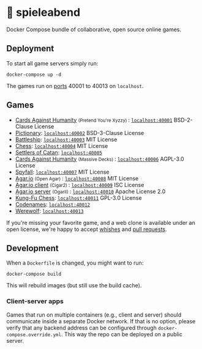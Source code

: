 # 🎲 spieleabend

Docker Compose bundle of collaborative, open source online games.

## Deployment

To start all game servers simply run:
```shell script
docker-compose up -d
```
The games run on [ports](#games) 40001 to 40013 on `localhost`.

## Games

- [Cards Against Humanity](https://github.com/emcniece/DockerYourXyzzy)
  <small> (Pretend You're Xyzzy) </small>:
  [`localhost:40001`](http://localhost:40001)
  BSD-2-Clause License
- [Pictionary](https://github.com/scribble-rs/scribble.rs):
  [`localhost:40002`](http://localhost:40002)
  BSD-3-Clause License
- [Battleship](https://github.com/manassarpatwar/WarVessels):
  [`localhost:40003`](http://localhost:40003)
  MIT License
- [Chess](https://github.com/Aveek-Saha/Online-Chess):
  [`localhost:40004`](http://localhost:40004)
  MIT License
- [Settlers of Catan](https://github.com/seansegal/tincisnotcatan):
  [`localhost:40005`](http://localhost:40005)
- [Cards Against Humanity](https://github.com/lattyware/massivedecks)
  <small> (Massive Decks) </small>:
  [`localhost:40006`](http://localhost:40006)
  AGPL-3.0 License
- [Spyfall](https://github.com/tannerkrewson/spyfall):
  [`localhost:40007`](http://localhost:40007)
  MIT License
- [Agar.io](https://github.com/huytd/agar.io-clone)
  <small> (Open Agar) </small>:
  [`localhost:40008`](http://localhost:40008)
  MIT License
- [Agar.io client](https://github.com/opcon/Cigar2)
  <small> (Cigar2) </small>:
  [`localhost:40009`](http://localhost:40009)
  ISC License
- [Agar.io server](https://github.com/opcon/OgarII)
  <small> (OgarII) </small>:
  [`localhost:40010`](http://localhost:40010)
  Apache License 2.0
- [Kung-Fu Chess](https://github.com/PetterS/realtimechess):
  [`localhost:40011`](http://localhost:40011)
  GPL-3.0 License
- [Codenames](https://github.com/jbowens/codenames):
  [`localhost:40012`](http://localhost:40012)
- [Werewolf](https://github.com/AlecM33/Werewolf):
  [`localhost:40013`](http://localhost:40013)

If you're missing your favorite game, and a web clone is available under an open license, we're happy to accept [whishes](https://github.com/fsrmatheinfo/spieleabend/issues) and [pull requests](https://github.com/fsrmatheinfo/spieleabend/pulls).

## Development

When a `Dockerfile` is changed, you might want to run:
```shell script
docker-compose build
```
This will rebuild images (but still use the build cache).

### Client-server apps
Games that run on multiple containers (e.g., client and server) should communicate inside a separate Docker network.
If that is no option, please verify that any backend address can be configured through `docker-compose.override.yml`.
This way the repo can be deployed on a public server.

